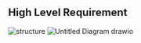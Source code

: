 ## High Level Requirement
![structure](https://user-images.githubusercontent.com/94338345/146149149-799df697-2b19-4199-88d4-48fa0dd9fbfd.png)
![Untitled Diagram drawio](https://user-images.githubusercontent.com/94291050/146277800-e3f613bb-5894-45ba-aaca-7521be4f2421.png)



